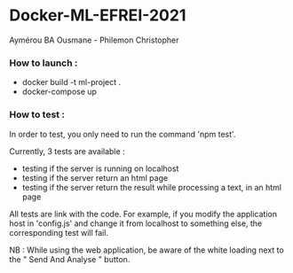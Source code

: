 # Docker-ML-EFREI-2021

Aymérou BA Ousmane - Philemon Christopher

### How to launch :

- docker build -t ml-project .
- docker-compose up

### How to test :

In order to test, you only need to run the command 'npm test'.

Currently, 3 tests are available :
- testing if the server is running on localhost
- testing if the server return an html page
- testing if the server return the result while processing a text, in an html page

All tests are link with the code. For example, if you modify the application host in 'config.js' and change it from localhost to something else, the corresponding test will fail.


NB : While using the web application, be aware of the white loading next to the " Send And Analyse " button.
